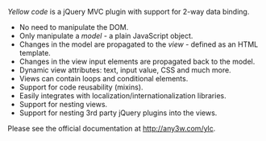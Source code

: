 <p>
    <em>Yellow code</em> is a jQuery MVC plugin with support for 2-way data binding.
</p>

<ul>
    <li>No need to manipulate the DOM.</li>
    <li>Only manipulate a <em>model</em> - a plain JavaScript object.</li>
    <li>Changes in the model are propagated to the <em>view</em> - defined as an HTML template.</li>
    <li>Changes in the view input elements are propagated back to the model.</li>
    <li>Dynamic view attributes: text, input value, CSS and much more.</li>
    <li>Views can contain loops and conditional elements.</li>
    <li>Support for code reusability (mixins).</li>
    <li>Easily integrates with localization/internationalization libraries.</li>
    <li>Support for nesting views.</li>
    <li>Support for nesting 3rd party jQuery plugins into the views.</li>
</ul>

Please see the official documentation at http://any3w.com/ylc.

